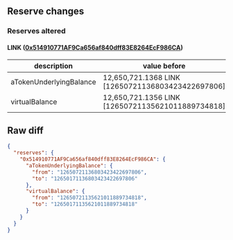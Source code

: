## Reserve changes

### Reserves altered

#### LINK ([0x514910771AF9Ca656af840dff83E8264EcF986CA](https://etherscan.io/address/0x514910771AF9Ca656af840dff83E8264EcF986CA))

| description | value before | value after |
| --- | --- | --- |
| aTokenUnderlyingBalance | 12,650,721.1368 LINK [12650721136803423422697806] | 12,650,171.1368 LINK [12650171136803423422697806] |
| virtualBalance | 12,650,721.1356 LINK [12650721135621011889734818] | 12,650,171.1356 LINK [12650171135621011889734818] |


## Raw diff

```json
{
  "reserves": {
    "0x514910771AF9Ca656af840dff83E8264EcF986CA": {
      "aTokenUnderlyingBalance": {
        "from": "12650721136803423422697806",
        "to": "12650171136803423422697806"
      },
      "virtualBalance": {
        "from": "12650721135621011889734818",
        "to": "12650171135621011889734818"
      }
    }
  }
}
```